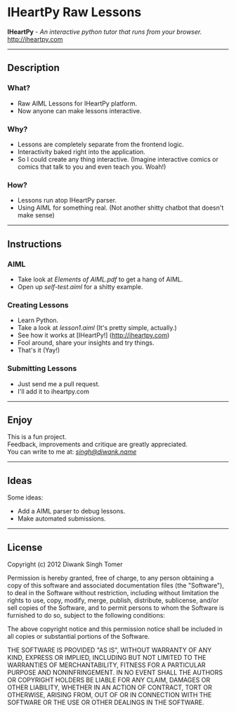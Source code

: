 # IHeartPy Raw Lessons

**IHeartPy** - _An interactive python tutor that runs from your browser._   
http://iheartpy.com

* * *

## Description

### What?
* Raw AIML Lessons for IHeartPy platform.
* Now anyone can make lessons interactive.

### Why?
* Lessons are completely separate from the frontend logic.
* Interactivity baked right into the application.
* So I could create any thing interactive. (Imagine interactive comics or comics that talk to you and even teach you. Woah!)

### How?
* Lessons run atop IHeartPy parser.
* Using AIML for something real. (Not another shitty chatbot that doesn't make sense)

* * *

## Instructions

### AIML
* Take look at _Elements of AIML.pdf_ to get a hang of AIML.
* Open up _self-test.aiml_ for a shitty example.

### Creating Lessons
* Learn Python.
* Take a look at _lesson1.aiml_ (It's pretty simple, actually.)
* See how it works at [IHeartPy!] (http://iheartpy.com)
* Fool around, share your insights and try things.
* That's it (Yay!)

### Submitting Lessons
* Just send me a pull request.
* I'll add it to iheartpy.com

* * *

## Enjoy

This is a fun project.   
Feedback, improvements and critique are greatly appreciated.   
You can write to me at: *singh@diwank.name*   

* * *

## Ideas


Some ideas:

* Add a AIML parser to debug lessons.
* Make automated submissions.

* * *

## License

Copyright (c) 2012 Diwank Singh Tomer

Permission is hereby granted, free of charge, to any person obtaining
a copy of this software and associated documentation files (the
"Software"), to deal in the Software without restriction, including
without limitation the rights to use, copy, modify, merge, publish,
distribute, sublicense, and/or sell copies of the Software, and to
permit persons to whom the Software is furnished to do so, subject to
the following conditions:

The above copyright notice and this permission notice shall be
included in all copies or substantial portions of the Software.

THE SOFTWARE IS PROVIDED "AS IS", WITHOUT WARRANTY OF ANY KIND,
EXPRESS OR IMPLIED, INCLUDING BUT NOT LIMITED TO THE WARRANTIES OF
MERCHANTABILITY, FITNESS FOR A PARTICULAR PURPOSE AND
NONINFRINGEMENT. IN NO EVENT SHALL THE AUTHORS OR COPYRIGHT HOLDERS BE
LIABLE FOR ANY CLAIM, DAMAGES OR OTHER LIABILITY, WHETHER IN AN ACTION
OF CONTRACT, TORT OR OTHERWISE, ARISING FROM, OUT OF OR IN CONNECTION
WITH THE SOFTWARE OR THE USE OR OTHER DEALINGS IN THE SOFTWARE.
